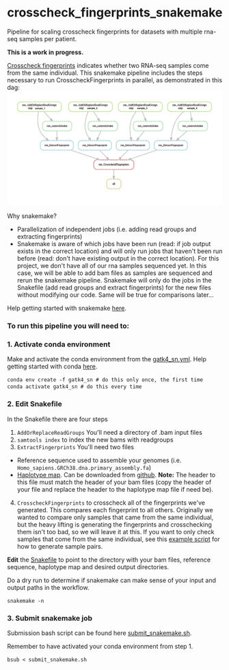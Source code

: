 # crosscheck_fingerprints_snakemake 
Pipeline for scaling crosscheck fingerprints for datasets with multiple rna-seq samples per patient. 

**This is a work in progress.** 

[Crosscheck fingerprints](https://gatk.broadinstitute.org/hc/en-us/articles/360037594711-CrosscheckFingerprints-Picard-) indicates whether two RNA-seq samples come from the same individual.
This snakemake pipeline includes the steps necessary to run CrosscheckFingerprints in parallel, as demonstrated in this dag:
<img src="snakemake_dag.png"  width = "800" />

Why snakemake? 
- Parallelization of independent jobs (i.e. adding read groups and extracting fingerprints) 
- Snakemake is aware of which jobs have been run (read: if job output exists in the correct location) and will only run jobs that haven't been run before (read: don't have existing output in the correct location). For this project, we don't have all of our rna samples sequenced yet. In this case, we will be able to add bam files as samples are sequenced and rerun the snakemake pipeline. Snakemake will only do the jobs in the Snakefile (add read groups and extract fingerprints) for the new files without modifying our code. Same will be true for comparisons later... 

Help getting started with snakemake [here](https://github.com/Snitkin-Lab-Umich/Snakemake_setup).

### To run this pipeline you will need to: 
### 1. Activate conda environment
Make and activate the conda environment from the [gatk4_sn.yml](https://github.com/shoffm/crosscheck_fingerprints_pipeline/blob/main/gatk4_sn.yml). Help getting started with conda [here](https://github.com/Snitkin-Lab-Umich/Snakemake_setup#conda).
```
conda env create -f gatk4_sn # do this only once, the first time
conda activate gatk4_sn # do this every time
```
### 2. Edit Snakefile
In the Snakefile there are four steps 
1. `AddOrReplaceReadGroups` You'll need a directory of .bam input files
2. `samtools index` to index the new bams with readgroups
3. `ExtractFingerprints` You'll need two files
  - Reference sequence used to assemble your genomes (i.e. `Homo_sapiens.GRCh38.dna.primary_assembly.fa`) 
  - [Haplotype map](https://gatk.broadinstitute.org/hc/en-us/articles/360035531672-Haplotype-map-format). Can be downloaded from [github](https://github.com/naumanjaved/fingerprint_maps). **Note:** The header to this file must match the header of your bam files (copy the header of your file and replace the header to the haplotype map file if need be).
4. `CrosscheckFingerprints` to crosscheck all of the fingerprints we've generated. This compares each fingerprint to all others. Originally we wanted to compare only samples that came from the same individual, but the heavy lifting is generating the fingerprints and crosschecking them isn't too bad, so we will leave it at this. If you want to only check samples that come from the same individual, see this [example script](https://github.com/shoffm/crosscheck_fingerprints_pipeline/blob/main/generate_sample_pairs.R) for how to generate sample pairs. 

**Edit** the [Snakefile](https://github.com/shoffm/crosscheck_fingerprints_pipeline/blob/main/Snakefile) to point to the directory with your bam files, reference sequence, haplotype map and desired output directories. 

Do a dry run to determine if snakemake can make sense of your input and output paths in the workflow.
```
snakemake -n
```

### 3. Submit snakemake job 
Submission bash script can be found here [submit_snakemake.sh](https://github.com/shoffm/crosscheck_fingerprints_snakemake/blob/main/submit_snakemake.sh).

Remember to have activated your conda environment from step 1. 
```
bsub < submit_snakemake.sh
```

